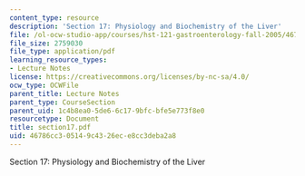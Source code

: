```yaml
---
content_type: resource
description: 'Section 17: Physiology and Biochemistry of the Liver'
file: /ol-ocw-studio-app/courses/hst-121-gastroenterology-fall-2005/46786cc305149c4326ece8cc3deba2a8_section17.pdf
file_size: 2759030
file_type: application/pdf
learning_resource_types:
- Lecture Notes
license: https://creativecommons.org/licenses/by-nc-sa/4.0/
ocw_type: OCWFile
parent_title: Lecture Notes
parent_type: CourseSection
parent_uid: 1c4b8ea0-5de6-6c17-9bfc-bfe5e773f8e0
resourcetype: Document
title: section17.pdf
uid: 46786cc3-0514-9c43-26ec-e8cc3deba2a8
---
```

Section 17: Physiology and Biochemistry of the Liver